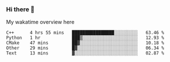### Hi there 👋

<!--
**Jassy930/Jassy930** is a ✨ _special_ ✨ repository because its `README.md` (this file) appears on your GitHub profile.

Here are some ideas to get you started:

- 🔭 I’m currently working on ...
- 🌱 I’m currently learning ...
- 👯 I’m looking to collaborate on ...
- 🤔 I’m looking for help with ...
- 💬 Ask me about ...
- 📫 How to reach me: ...
- 😄 Pronouns: ...
- ⚡ Fun fact: ...
-->

My wakatime overview here
<!--START_SECTION:waka-->
```text
C++      4 hrs 55 mins   ████████████████░░░░░░░░░   63.46 % 
Python   1 hr            ███▒░░░░░░░░░░░░░░░░░░░░░   12.93 % 
CMake    47 mins         ██▓░░░░░░░░░░░░░░░░░░░░░░   10.18 % 
Other    29 mins         █▓░░░░░░░░░░░░░░░░░░░░░░░   06.34 % 
Text     13 mins         ▓░░░░░░░░░░░░░░░░░░░░░░░░   02.87 % 
```
<!--END_SECTION:waka-->
